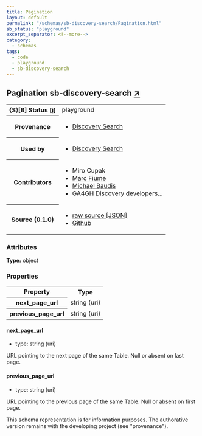 ```yaml
---
title: Pagination
layout: default
permalink: "/schemas/sb-discovery-search/Pagination.html"
sb_status: "playground"
excerpt_separator: <!--more-->
category:
  - schemas
tags:
  - code
  - playground
  - sb-discovery-search
---
```



<div id="schema-header-title">
  <h2>Pagination <span id="schema-header-title-project">sb-discovery-search <a href="https://github.com/ga4gh-schemablocks/sb-discovery-search" target="_BLANK">&nearr;</a></span> </h2>
</div>

<table id="schema-header-table">
  <tr>
    <th>{S}[B] Status <a href="https://schemablocks.org/about/sb-status-levels.html">[i]</a></th>
    <td><div id="schema-header-status">playground</div></td>
  </tr>

  <tr>
    <th>Provenance</th>
    <td>
      <ul>
<li><a href="https://github.com/ga4gh-discovery/ga4gh-discovery-search">Discovery Search</a></li>
      </ul>
    </td>
  </tr>
  <tr>
    <th>Used by</th>
    <td>
      <ul>
<li><a href="https://github.com/ga4gh-discovery/ga4gh-discovery-search/tree/develop/spec">Discovery Search</a></li>
      </ul>
    </td>
  </tr>

<!--more-->

  <tr>
    <th>Contributors</th>
    <td>
      <ul>
<li>Miro Cupak</li>
<li><a href="https://orcid.org/0000-0002-9769-375X">Marc Fiume</a></li>
<li><a href="https://orcid.org/0000-0002-9903-4248">Michael Baudis</a></li>
<li>GA4GH Discovery developers...</li>
      </ul>
    </td>
  </tr>
  <tr>
    <th>Source (0.1.0)</th>
    <td>
      <ul>
        <li><a href="current/Pagination.json" target="_BLANK">raw source [JSON]</a></li>
        <li><a href="https://github.com/ga4gh-schemablocks/sb-discovery-search/blob/master/schemas/Pagination.yaml" target="_BLANK">Github</a></li>
      </ul>
    </td>
  </tr>
</table>

<div id="schema-attributes-title">
  <h3>Attributes</h3>
</div>

  
__Type:__ object
### Properties

<table id="schema-properties-table">
  <tr>
    <th>Property</th>
    <th>Type</th>
  </tr>
  <tr>
    <th>next_page_url</th>
    <td>string (uri)</td>
  </tr>
  <tr>
    <th>previous_page_url</th>
    <td>string (uri)</td>
  </tr>

</table>


#### next_page_url

* type: string (uri)

URL pointing to the next page of the same Table. Null or absent on last page.


#### previous_page_url

* type: string (uri)

URL pointing to the previous page of the same Table. Null or absent on first page.

<div id="schema-footer">
This schema representation is for information purposes. The authorative 
version remains with the developing project (see "provenance").
</div>


